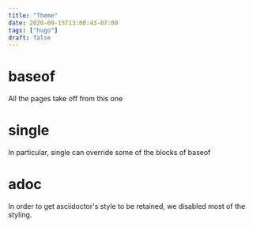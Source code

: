 ```yaml
---
title: "Theme"
date: 2020-09-15T13:08:43-07:00
tags: ["hugo"]
draft: false
---
```


# baseof

All the pages take off from this one

# single

In particular, single can override some of the blocks of baseof

# adoc

In order to get asciidoctor's style to be retained, we disabled most
of the styling.
